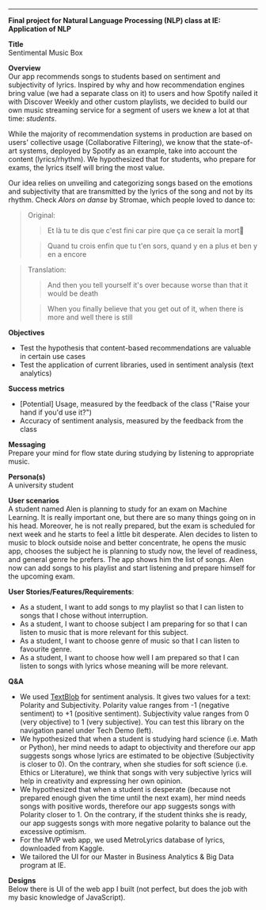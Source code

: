 ---
<div class="">   

**Final project for Natural Language Processing (NLP) class at IE: Application of NLP**

**Title**   
Sentimental Music Box

**Overview**   
Our app recommends songs to students based on sentiment and subjectivity of lyrics. 
Inspired by why and how recommendation engines bring value (we had a separate class on it) to users and how Spotify nailed it with Discover Weekly and other custom playlists, we decided to build our own music streaming service for a segment of users we knew a lot at that time: *students*.

While the majority of recommendation systems in production are based on users' collective usage (Collaborative Filtering), we know that the state-of-art systems, deployed by Spotify as an example, take into account the content (lyrics/rhythm). We hypothesized that for students, who prepare for exams, the lyrics itself will bring the most value. 

Our idea relies on unveiling and categorizing songs based on the emotions and subjectivity that are transmitted by the lyrics of the song and not by its rhythm. Check *Alors on danse* by Stromae, which people loved to dance to:

> Original: 
>> Et là tu te dis que c'est fini car pire que ça ce serait la mort
>
>> Quand tu crois enfin que tu t'en sors, quand y en a plus et ben y en a encore

> Translation:
>> And then you tell yourself it's over because worse than that it would be death 
>
>> When you finally believe that you get out of it, when there is more and well there is still

**Objectives**
* Test the hypothesis that content-based recommendations are valuable in certain use cases
* Test the application of current libraries, used in sentiment analysis (text analytics)

**Success metrics**
* [Potential] Usage, measured by the feedback of the class ("Raise your hand if you'd use it?")
* Accuracy of sentiment analysis, measured by the feedback from the class

**Messaging**   
Prepare your mind for flow state during studying by listening to appropriate music.

**Persona(s)**   
A university student                                                                                                                                    

**User scenarios**  
A student named Alen is planning to study for an exam on Machine Learning. It is really important one, but there are so many things going on in his head. Moreover, he is not really prepared, but the exam is scheduled for next week and he starts to feel a little bit desperate.
Alen decides to listen to music to block outside noise and better concentrate, he opens the music app, chooses the subject he is planning to study now, the level of readiness, and general genre he prefers. The app shows him the list of songs. Alen now can add songs to his playlist and start listening and prepare himself for the upcoming exam. 

**User Stories/Features/Requirements**:    
* As a student, I want to add songs to my playlist so that I can listen to songs that I chose without interruption.
* As a student, I want to choose subject I am preparing for so that I can listen to music that is more relevant for this subject.
* As a student, I want to choose genre of music so that I can listen to favourite genre.
* As a student, I want to choose how well I am prepared so that I can listen to songs with lyrics whose meaning will be more relevant.

**Q&A**   
* We used [TextBlob](https://textblob.readthedocs.io) for sentiment analysis. It gives two values for a text: Polarity and Subjectivity. Polarity value ranges from -1 (negative sentiment) to +1 (positive sentiment). Subjectivity value ranges from 0 (very objective) to 1 (very subjective). You can test this library on the navigation panel under Tech Demo (left).
* We hypothesized that when a student is studying hard science (i.e. Math or Python), her mind needs to adapt to objectivity and therefore our app suggests songs whose lyrics are estimated to be objective (Subjectivity is closer to 0). On the contrary, when she studies for soft science (i.e. Ethics or Literature), we think that songs with very subjective lyrics will help in creativity and expressing her own opinion.   
* We hypothesized that when a student is desperate (because not prepared enough given the time until the next exam), her mind needs songs with positive words, therefore our app suggests songs with Polarity closer to 1. On the contrary, if the student thinks she is ready, our app suggests songs with more negative polarity to balance out the excessive optimism. 
* For the MVP web app, we used MetroLyrics database of lyrics, downloaded from Kaggle. 
* We tailored the UI for our Master in Business Analytics & Big Data program at IE.

**Designs**   
Below there is UI of the web app I built (not perfect, but does the job with my basic knowledge of JavaScript).
</div>